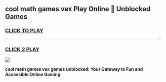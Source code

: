 
## cool math games vex Play Online 👋 Unblocked Games
<h3>
<a href="https://news.freeplayer.one?title=cool_math_games_vex&ref=17CMG">CLICK TO PLAY</a></h3>
<hr>

<h3>
<a href="https://news.freeplayer.one?title=cool_math_games_vex&ref=17CMG">CLICK 2 PLAY</a>
  
</h3>

<a href="https://news.freeplayer.one?title=cool_math_games_vex&ref=17CMG/"><img src="https://clearcache.store/games.png"></a>


**cool math games vex games unblocked: Your Gateway to Fun and Accessible Online Gaming**
